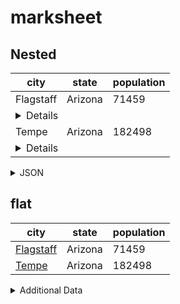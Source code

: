 # marksheet

## Nested

<table>
  <thead>
    <th>city</th>
    <th>state</th>
    <th>population</th>
  </thead>
  <tr>
    <td>Flagstaff</td>
    <td>Arizona</td>
    <td>71459</td>
  </tr>
  <tr>
    <td colspan="3">
      <details>
        <table>
          <tr>
            <th>wikipedia</th><br />
            <td>
              <b>Flagstaff</b> is a city in the U.S. state of Arizona, surrounded by mountains, desert and ponderosa pine forests. It’s a gateway to the San Francisco Peaks, home to Arizona’s tallest mountain (Humphreys Peak) and the Arizona Snowbowl ski resort. Nearby, Wupatki National Monument has Native American pueblo sites, and Walnut Canyon National Monument is dotted with their cliff dwellings.
            </td>
          </tr>
        </table>
      </details>
    </td>
  </tr>
  <tr>
    <td>Tempe</td>
    <td>Arizona</td>
    <td>182498</td>
  </tr>
  <tr>
    <td colspan="3">
      <details>
        <table>
          <tr>
            <th>wikipedia</th><br />
            <td>
              <b>Tempe</b> (/ˈtɛmpiː/ TEM'-pee;[4] Oidbaḍ in Pima), also known as Hayden's Ferry during the territorial times of Arizona, is a city in Maricopa County, Arizona, United States, with the Census Bureau reporting a 2016 population of 182,498.[5] The city is named after the Vale of Tempe in Greece. Tempe is located in the East Valley section of metropolitan Phoenix; it is bordered by Phoenix and Guadalupe on the west, Scottsdale on the north, Chandler on the south, and Mesa on the east. Tempe is also the location of the main campus of Arizona State University.
            </td>
          </tr>
        </table>
      </details>
    </td>
  </tr>
</table>

<details>
<summary>JSON</summary>
  
``` json
[
  {
    "city": "Flagstaff",
    "state": "Arizona",
    "population": 71459,
    "wikipedia": "_Flagstaff_ is a city in the U.S. state of Arizona, surrounded by mountains, desert and ponderosa pine forests. It’s a gateway to the San Francisco Peaks, home to Arizona’s tallest mountain (Humphreys Peak) and the Arizona Snowbowl ski resort. Nearby, Wupatki National Monument has Native American pueblo sites, and Walnut Canyon National Monument is dotted with their cliff dwellings."
  },
  {
    "city": "Tempe",
    "state": "Arizona",
    "population": 182498,
    "wikipedia": "_Tempe_ (/ˈtɛmpiː/ TEM'-pee;[4] Oidbaḍ in Pima), also known as Hayden's Ferry during the territorial times of Arizona, is a city in Maricopa County, Arizona, United States, with the Census Bureau reporting a 2016 population of 182,498.[5] The city is named after the Vale of Tempe in Greece. Tempe is located in the East Valley section of metropolitan Phoenix; it is bordered by Phoenix and Guadalupe on the west, Scottsdale on the north, Chandler on the south, and Mesa on the east. Tempe is also the location of the main campus of Arizona State University."
  }
]
```

</details>

## flat

| city      | state   | population |
| --------- | ------- | --------------- |
| [Flagstaff](#flagstaff-table-1-row-1) | Arizona | 71459 |
| [Tempe](#tempe-table-1-row-2) | Arizona | 182498    |
 
<details>
  
<summary>Additional Data</summary>

#### Flagstaff (table 1, row 1)

| Field | Value |
| - | - |
| wikipedia | *Flagstaff* is a city in the U.S. state of Arizona, surrounded by mountains, desert and ponderosa pine forests. It’s a gateway to the San Francisco Peaks, home to Arizona’s tallest mountain (Humphreys Peak) and the Arizona Snowbowl ski resort. Nearby, Wupatki National Monument has Native American pueblo sites, and Walnut Canyon National Monument is dotted with their cliff dwellings. |

#### Tempe (table 1, row 2)

| Field | Value |
| - | - |
| wikipedia | *Tempe* (/ˈtɛmpiː/ TEM'-pee;[4] Oidbaḍ in Pima), also known as Hayden's Ferry during the territorial times of Arizona, is a city in Maricopa County, Arizona, United States, with the Census Bureau reporting a 2016 population of 182,498.[5] The city is named after the Vale of Tempe in Greece. Tempe is located in the East Valley section of metropolitan Phoenix; it is bordered by Phoenix and Guadalupe on the west, Scottsdale on the north, Chandler on the south, and Mesa on the east. Tempe is also the location of the main campus of Arizona State University. |

</details>

</details>
